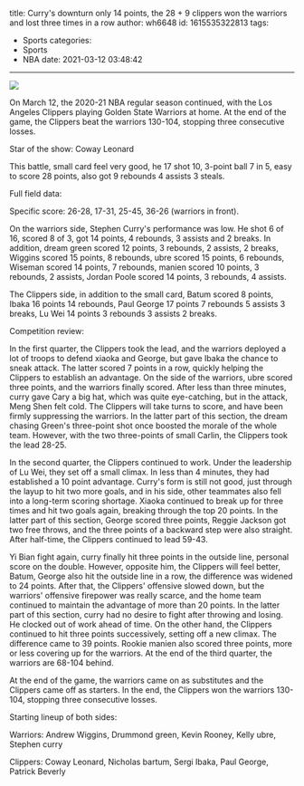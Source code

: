 title: Curry's downturn only 14 points, the 28 + 9 clippers won the warriors and lost three times in a row
author: wh6648
id: 1615535322813
tags: 
- Sports
categories: 
- Sports
- NBA
date: 2021-03-12 03:48:42
---
![](https://p8.itc.cn/images01/20210312/5089a9424adb4b86aec7cb687344d88f.jpeg)


On March 12, the 2020-21 NBA regular season continued, with the Los Angeles Clippers playing Golden State Warriors at home. At the end of the game, the Clippers beat the warriors 130-104, stopping three consecutive losses.

Star of the show: Coway Leonard

This battle, small card feel very good, he 17 shot 10, 3-point ball 7 in 5, easy to score 28 points, also got 9 rebounds 4 assists 3 steals.

Full field data:

Specific score: 26-28, 17-31, 25-45, 36-26 (warriors in front).

On the warriors side, Stephen Curry's performance was low. He shot 6 of 16, scored 8 of 3, got 14 points, 4 rebounds, 3 assists and 2 breaks. In addition, dream green scored 12 points, 3 rebounds, 2 assists, 2 breaks, Wiggins scored 15 points, 8 rebounds, ubre scored 15 points, 6 rebounds, Wiseman scored 14 points, 7 rebounds, manien scored 10 points, 3 rebounds, 2 assists, Jordan Poole scored 14 points, 3 rebounds, 4 assists.

The Clippers side, in addition to the small card, Batum scored 8 points, Ibaka 16 points 14 rebounds, Paul George 17 points 7 rebounds 5 assists 3 breaks, Lu Wei 14 points 3 rebounds 3 assists 2 breaks.

Competition review:

In the first quarter, the Clippers took the lead, and the warriors deployed a lot of troops to defend xiaoka and George, but gave Ibaka the chance to sneak attack. The latter scored 7 points in a row, quickly helping the Clippers to establish an advantage. On the side of the warriors, ubre scored three points, and the warriors finally scored. After less than three minutes, curry gave Cary a big hat, which was quite eye-catching, but in the attack, Meng Shen felt cold. The Clippers will take turns to score, and have been firmly suppressing the warriors. In the latter part of this section, the dream chasing Green's three-point shot once boosted the morale of the whole team. However, with the two three-points of small Carlin, the Clippers took the lead 28-25.

In the second quarter, the Clippers continued to work. Under the leadership of Lu Wei, they set off a small climax. In less than 4 minutes, they had established a 10 point advantage. Curry's form is still not good, just through the layup to hit two more goals, and in his side, other teammates also fell into a long-term scoring shortage. Xiaoka continued to break up for three times and hit two goals again, breaking through the top 20 points. In the latter part of this section, George scored three points, Reggie Jackson got two free throws, and the three points of a backward step were also straight. After half-time, the Clippers continued to lead 59-43.

Yi Bian fight again, curry finally hit three points in the outside line, personal score on the double. However, opposite him, the Clippers will feel better, Batum, George also hit the outside line in a row, the difference was widened to 24 points. After that, the Clippers' offensive slowed down, but the warriors' offensive firepower was really scarce, and the home team continued to maintain the advantage of more than 20 points. In the latter part of this section, curry had no desire to fight after throwing and losing. He clocked out of work ahead of time. On the other hand, the Clippers continued to hit three points successively, setting off a new climax. The difference came to 39 points. Rookie manien also scored three points, more or less covering up for the warriors. At the end of the third quarter, the warriors are 68-104 behind.

At the end of the game, the warriors came on as substitutes and the Clippers came off as starters. In the end, the Clippers won the warriors 130-104, stopping three consecutive losses.

Starting lineup of both sides:

Warriors: Andrew Wiggins, Drummond green, Kevin Rooney, Kelly ubre, Stephen curry

Clippers: Coway Leonard, Nicholas bartum, Sergi Ibaka, Paul George, Patrick Beverly

